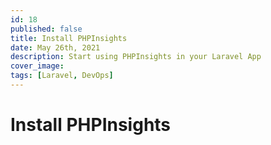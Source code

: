 ```yaml
---
id: 18
published: false
title: Install PHPInsights
date: May 26th, 2021
description: Start using PHPInsights in your Laravel App
cover_image:
tags: [Laravel, DevOps]
---
```


# Install PHPInsights